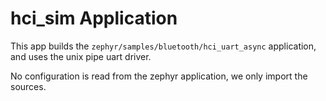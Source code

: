 # hci_sim Application

This app builds the `zephyr/samples/bluetooth/hci_uart_async` application, and
uses the unix pipe uart driver.

No configuration is read from the zephyr application, we only import the sources.
